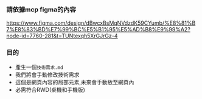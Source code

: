 ### 請依據mcp figma的內容
https://www.figma.com/design/dBwcxBsMqNVdzdK59CYumb/%E8%81%B7%E8%83%BD%E7%99%BC%E5%B1%95%E5%AD%B8%E9%99%A2?node-id=7760-281&t=TUNtexqh5XrGJrGz-4

### 目的
- 產生一個`技術需求.md`
- 我們將會手動修改技術需求
- 這個是網頁內容的局部元素,未來會手動放至網頁內
- 必需符合RWD(桌機和手機版)